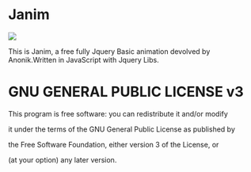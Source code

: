 # Janim

<img src="http://janim.altervista.org/international/images/banner.jpg">

This is Janim, a free fully Jquery Basic animation devolved by Anonik.Written in JavaScript with Jquery Libs.

# GNU GENERAL PUBLIC LICENSE v3

This program is free software: you can redistribute it and/or modify

it under the terms of the GNU General Public License as published by 

the Free Software Foundation, either version 3 of the License, or 

(at your option) any later version. 
